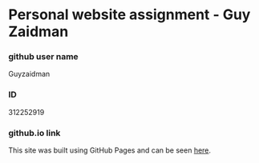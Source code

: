 # Personal website assignment - Guy Zaidman

### github user name
Guyzaidman

### ID
312252919

### github.io link
This site was built using GitHub Pages and can be seen [here](https://web-development-environments-2021.github.io/assignment1-Guyzaidman/).
